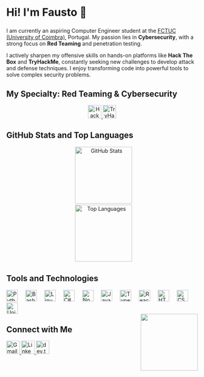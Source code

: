 <h1 align="left">Hi! I'm Fausto 👋</h1>

###

<p align="left">I am currently an aspiring Computer Engineer student at the <a href="https://www.uc.pt/fctuc/">FCTUC (University of Coimbra)</a>, Portugal. My passion lies in <b>Cybersecurity</b>, with a strong focus on <b>Red Teaming</b> and penetration testing.</p>

<p align="left">I actively sharpen my offensive skills on hands-on platforms like <b>Hack The Box</b> and <b>TryHackMe</b>, constantly seeking new challenges to develop attack and defense techniques. I enjoy transforming code into powerful tools to solve complex security problems.</p>

###

<h2 align="left">My Specialty: Red Teaming & Cybersecurity</h2>

<div align="center">
    <a href="https://app.hackthebox.com/users/638167" target="_blank">
        <img src="https://img.shields.io/badge/Hack%20The%20Box-FaustoGrilo-0077B6?style=for-the-badge&logo=hackthebox&logoColor=white&color=9FEF00" height="35" alt="Hack The Box Profile" />
    </a>
    <a href="**[INSERT YOUR TRYHACKME PROFILE URL HERE]**" target="_blank">
        <img src="https://img.shields.io/badge/TryHackMe-**[USERNAME]**-000000?style=for-the-badge&logo=tryhackme&logoColor=white&color=FF544F" height="35" alt="TryHackMe Profile" />
    </a>
</div>

###

<h2 align="left">GitHub Stats and Top Languages</h2>

<div align="center">
  <img src="https://github-readme-stats.vercel.app/api?username=Fausto-Grilo&hide_title=false&hide_rank=false&show_icons=true&include_all_commits=true&count_private=true&disable_animations=false&theme=dracula&locale=en&hide_border=false" height="150" alt="GitHub Stats" /> <br>
  <img src="https://github-readme-stats.vercel.app/api/top-langs?username=Fausto-Grilo&locale=en&hide_title=false&layout=compact&card_width=320&langs_count=5&theme=dracula&hide_border=false" height="150" alt="Top Languages" />
</div>

###

<h2 align="left">Tools and Technologies</h2>

<div align="left">
  <img src="https://cdn.jsdelivr.net/gh/devicons/devicon/icons/python/python-original.svg" height="30" alt="Python logo" />
  <img width="12" />
  <img src="https://skillicons.dev/icons?i=bash" height="30" alt="Bash logo" />
  <img width="12" />
  <img src="https://cdn.jsdelivr.net/gh/devicons/devicon/icons/linux/linux-original.svg" height="30" alt="Linux logo" />
  <img width="12" />
  <img src="https://cdn.jsdelivr.net/gh/devicons/devicon/icons/csharp/csharp-original.svg" height="30" alt="C# logo" />
  <img width="12" />
  <img src="https://skillicons.dev/icons?i=nodejs" height="30" alt="NodeJS logo" />
  <img width="12" />
  <img src="https://cdn.jsdelivr.net/gh/devicons/devicon/icons/javascript/javascript-original.svg" height="30" alt="JavaScript logo" />
  <img width="12" />
  <img src="https://cdn.jsdelivr.net/gh/devicons/devicon/icons/typescript/typescript-original.svg" height="30" alt="TypeScript logo" />
  <img width="12" />
  <img src="https://cdn.jsdelivr.net/gh/devicons/devicon/icons/react/react-original.svg" height="30" alt="React logo" />
  <img width="12" />
  <img src="https://cdn.jsdelivr.net/gh/devicons/devicon/icons/html5/html5-original.svg" height="30" alt="HTML5 logo" />
  <img width="12" />
  <img src="https://cdn.jsdelivr.net/gh/devicons/devicon/icons/css3/css3-original.svg" height="30" alt="CSS3 logo" />
  <img width="12" />
  <img src="https://cdn.jsdelivr.net/gh/devicons/devicon/icons/unity/unity-original.svg" height="30" alt="Unity logo" />
</div>

<img align="right" height="150" src="https://cdnb.artstation.com/p/assets/images/images/029/489/963/original/swapnil-lambe-swaptrap-img-1740.gif?1597719424" />

###

<h2 align="left">Connect with Me</h2>

<div align="left">
  <a href="mailto:faustogrilowork@gmail.com" target="_blank">
    <img src="https://img.shields.io/static/v1?message=Gmail&logo=gmail&label=&color=D14836&logoColor=white&labelColor=&style=for-the-badge" height="35" alt="Gmail logo" />
  </a>
  <a href="https://www.linkedin.com/in/fausto-henriques-5b826438b" target="_blank">
    <img src="https://img.shields.io/static/v1?message=LinkedIn&logo=linkedin&label=&color=0077B5&logoColor=white&labelColor=&style=for-the-badge" height="35" alt="LinkedIn logo" />
  </a>
  <a href="https://dev.to/fausto_henriques_4bc3ce46" target="_blank">
    <img src="https://img.shields.io/static/v1?message=dev.to&logo=dev.to&label=&color=0A0A0A&logoColor=white&labelColor=&style=for-the-badge" height="35" alt="dev.to logo" />
  </a>
</div>

###

<br clear="both">

###

